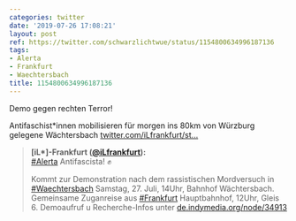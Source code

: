 ```yaml
---
categories: twitter
date: '2019-07-26 17:08:21'
layout: post
ref: https://twitter.com/schwarzlichtwue/status/1154800634996187136
tags:
- Alerta
- Frankfurt
- Waechtersbach
title: 1154800634996187136
---
```

Demo gegen rechten Terror!



Antifaschist\*innen mobilisieren für morgen ins 80km von Würzburg gelegene Wächtersbach [twitter.com/iLfrankfurt/st…](https://twitter.com/iLfrankfurt/status/1154702696055791617) 
> <b>[iL*]-Frankfurt ([@iLfrankfurt](https://twitter.com/iLfrankfurt)):</b>  
>[#Alerta](/t/alerta) Antifascista! ✊  
>  
>Kommt zur Demonstration nach dem rassistischen Mordversuch in [#Waechtersbach](/t/waechtersbach)  Samstag, 27. Juli, 14Uhr, Bahnhof Wächtersbach. Gemeinsame Zuganreise aus [#Frankfurt](/t/frankfurt)  Hauptbahnhof, 12Uhr, Gleis 6. Demoaufruf u Recherche-Infos unter [de.indymedia.org/node/34913](http://de.indymedia.org/node/34913)    

